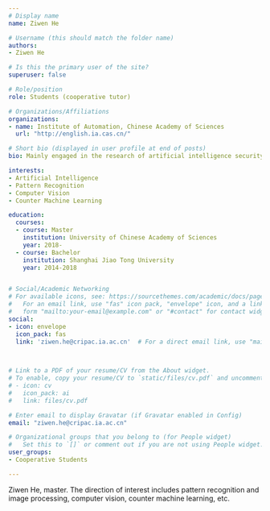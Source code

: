 ```yaml
---
# Display name
name: Ziwen He

# Username (this should match the folder name)
authors:
- Ziwen He

# Is this the primary user of the site?
superuser: false

# Role/position
role: Students (cooperative tutor)

# Organizations/Affiliations
organizations:
- name: Institute of Automation, Chinese Academy of Sciences
  url: "http://english.ia.cas.cn/"

# Short bio (displayed in user profile at end of posts)
bio: Mainly engaged in the research of artificial intelligence security, counterwork samples, etc.

interests:
- Artificial Intelligence
- Pattern Recognition
- Computer Vision
- Counter Machine Learning

education:
  courses:
  - course: Master
    institution: University of Chinese Academy of Sciences
    year: 2018-
  - course: Bachelor
    institution: Shanghai Jiao Tong University
    year: 2014-2018


# Social/Academic Networking
# For available icons, see: https://sourcethemes.com/academic/docs/page-builder/#icons
#   For an email link, use "fas" icon pack, "envelope" icon, and a link in the
#   form "mailto:your-email@example.com" or "#contact" for contact widget.
social:
- icon: envelope
  icon_pack: fas
  link: 'ziwen.he@cripac.ia.ac.cn'  # For a direct email link, use "mailto:test@example.org".

  

# Link to a PDF of your resume/CV from the About widget.
# To enable, copy your resume/CV to `static/files/cv.pdf` and uncomment the lines below.
# - icon: cv
#   icon_pack: ai
#   link: files/cv.pdf

# Enter email to display Gravatar (if Gravatar enabled in Config)
email: "ziwen.he@cripac.ia.ac.cn"

# Organizational groups that you belong to (for People widget)
#   Set this to `[]` or comment out if you are not using People widget.
user_groups:
- Cooperative Students

---
```


Ziwen He, master. The direction of interest includes pattern recognition and image processing, computer vision, counter machine learning, etc.